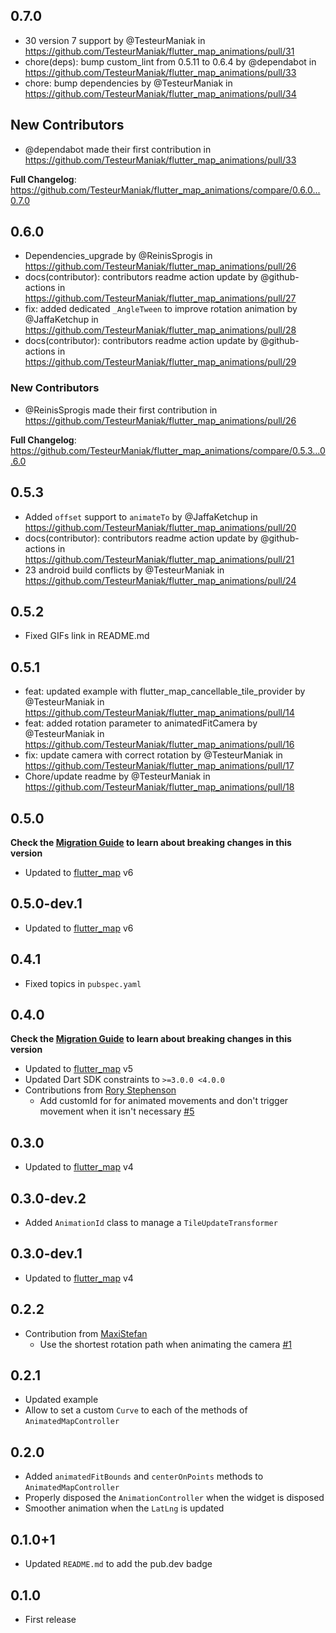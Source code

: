 ## 0.7.0

* 30 version 7 support by @TesteurManiak in https://github.com/TesteurManiak/flutter_map_animations/pull/31
* chore(deps): bump custom_lint from 0.5.11 to 0.6.4 by @dependabot in https://github.com/TesteurManiak/flutter_map_animations/pull/33
* chore: bump dependencies by @TesteurManiak in https://github.com/TesteurManiak/flutter_map_animations/pull/34

## New Contributors
* @dependabot made their first contribution in https://github.com/TesteurManiak/flutter_map_animations/pull/33

**Full Changelog**: https://github.com/TesteurManiak/flutter_map_animations/compare/0.6.0...0.7.0


## 0.6.0

* Dependencies_upgrade by @ReinisSprogis in https://github.com/TesteurManiak/flutter_map_animations/pull/26
* docs(contributor): contributors readme action update by @github-actions in https://github.com/TesteurManiak/flutter_map_animations/pull/27
* fix: added dedicated `_AngleTween` to improve rotation animation by @JaffaKetchup in https://github.com/TesteurManiak/flutter_map_animations/pull/28
* docs(contributor): contributors readme action update by @github-actions in https://github.com/TesteurManiak/flutter_map_animations/pull/29

### New Contributors
* @ReinisSprogis made their first contribution in https://github.com/TesteurManiak/flutter_map_animations/pull/26

**Full Changelog**: https://github.com/TesteurManiak/flutter_map_animations/compare/0.5.3...0.6.0

## 0.5.3

* Added `offset` support to `animateTo` by @JaffaKetchup in https://github.com/TesteurManiak/flutter_map_animations/pull/20
* docs(contributor): contributors readme action update by @github-actions in https://github.com/TesteurManiak/flutter_map_animations/pull/21
* 23 android build conflicts by @TesteurManiak in https://github.com/TesteurManiak/flutter_map_animations/pull/24

## 0.5.2

* Fixed GIFs link in README.md

## 0.5.1

* feat: updated example with flutter_map_cancellable_tile_provider by @TesteurManiak in https://github.com/TesteurManiak/flutter_map_animations/pull/14
* feat: added rotation parameter to animatedFitCamera by @TesteurManiak in https://github.com/TesteurManiak/flutter_map_animations/pull/16
* fix: update camera with correct rotation by @TesteurManiak in https://github.com/TesteurManiak/flutter_map_animations/pull/17
* Chore/update readme by @TesteurManiak in https://github.com/TesteurManiak/flutter_map_animations/pull/18

## 0.5.0

**Check the [Migration Guide](https://github.com/TesteurManiak/flutter_map_animations/blob/main/README.md#migration-guide) to learn about breaking changes in this version**

* Updated to [flutter_map](https://pub.dev/packages/flutter_map/versions/6.0.0) v6

## 0.5.0-dev.1

* Updated to [flutter_map](https://pub.dev/packages/flutter_map/versions/6.0.0-dev.2) v6

## 0.4.1

* Fixed topics in `pubspec.yaml`

## 0.4.0

**Check the [Migration Guide](https://github.com/TesteurManiak/flutter_map_animations#v040) to learn about breaking changes in this version**

* Updated to [flutter_map](https://pub.dev/packages/flutter_map/versions/5.0.0) v5
* Updated Dart SDK constraints to `>=3.0.0 <4.0.0`
* Contributions from [Rory Stephenson](https://github.com/rorystephenson)
    * Add customId for for animated movements and don't trigger movement when it isn't necessary [#5](https://github.com/TesteurManiak/flutter_map_animations/pull/5)

## 0.3.0

* Updated to [flutter_map](https://pub.dev/packages/flutter_map/versions/4.0.0) v4

## 0.3.0-dev.2

* Added `AnimationId` class to manage a `TileUpdateTransformer`

## 0.3.0-dev.1

* Updated to [flutter_map](https://pub.dev/packages/flutter_map/versions/4.0.0-dev.1) v4

## 0.2.2

* Contribution from [MaxiStefan](https://github.com/MaxiStefan)
    * Use the shortest rotation path when animating the camera [#1](https://github.com/TesteurManiak/flutter_map_animations/pull/1)

## 0.2.1

* Updated example
* Allow to set a custom `Curve` to each of the methods of `AnimatedMapController`

## 0.2.0

* Added `animatedFitBounds` and `centerOnPoints` methods to `AnimatedMapController`
* Properly disposed the `AnimationController` when the widget is disposed
* Smoother animation when the `LatLng` is updated

## 0.1.0+1

* Updated `README.md` to add the pub.dev badge

## 0.1.0

* First release
